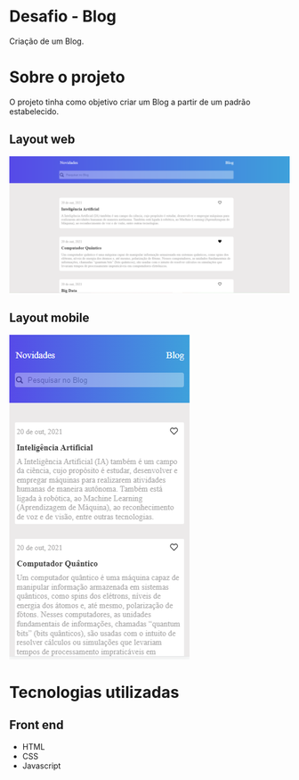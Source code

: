 # Desafio - Blog

Criação de um Blog.

# Sobre o projeto

O projeto tinha como objetivo criar um Blog a partir de um padrão estabelecido.

## Layout web
![Web 1](https://github.com/jessicaduarte95/Desafio---Blog/blob/main/web.PNG)

## Layout mobile
![Mobile 1](https://github.com/jessicaduarte95/Desafio---Blog/blob/main/Mobile01.PNG)

# Tecnologias utilizadas
## Front end
- HTML 
- CSS
- Javascript
